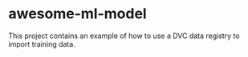 # awesome-ml-model
This project contains an example of how to use a DVC data registry to import training data. 

